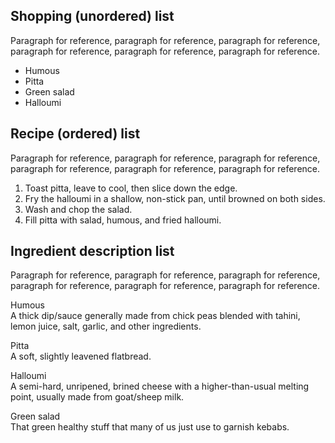 Shopping (unordered) list
-------------------------

Paragraph for reference, paragraph for reference, paragraph for reference, paragraph for reference, paragraph for reference, paragraph for reference.

-   Humous
-   Pitta
-   Green salad
-   Halloumi

Recipe (ordered) list
---------------------

Paragraph for reference, paragraph for reference, paragraph for reference, paragraph for reference, paragraph for reference, paragraph for reference.

1.  Toast pitta, leave to cool, then slice down the edge.
2.  Fry the halloumi in a shallow, non-stick pan, until browned on both sides.
3.  Wash and chop the salad.
4.  Fill pitta with salad, humous, and fried halloumi.

Ingredient description list
---------------------------

Paragraph for reference, paragraph for reference, paragraph for reference, paragraph for reference, paragraph for reference, paragraph for reference.

Humous  
A thick dip/sauce generally made from chick peas blended with tahini, lemon juice, salt, garlic, and other ingredients.

Pitta  
A soft, slightly leavened flatbread.

Halloumi  
A semi-hard, unripened, brined cheese with a higher-than-usual melting point, usually made from goat/sheep milk.

Green salad  
That green healthy stuff that many of us just use to garnish kebabs.
